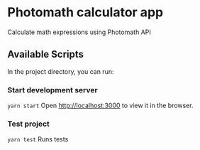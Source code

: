 # Photomath calculator app

Calculate math expressions using Photomath API

## Available Scripts

In the project directory, you can run:

### Start development server

`yarn start`
Open [http://localhost:3000](http://localhost:3000) to view it in the browser.

### Test project

`yarn test`
Runs tests
